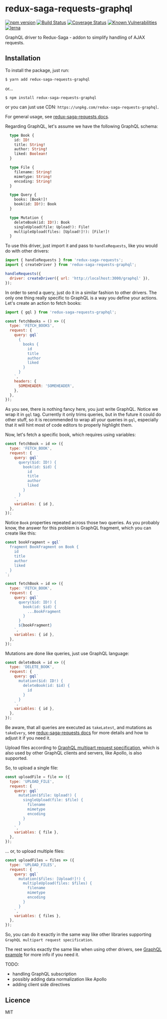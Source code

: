 # redux-saga-requests-graphql

[![npm version](https://badge.fury.io/js/redux-saga-requests-graphql.svg)](https://badge.fury.io/js/redux-saga-requests-graphql)
[![Build Status](https://travis-ci.org/klis87/redux-saga-requests.svg?branch=master)](https://travis-ci.org/klis87/redux-saga-requests)
[![Coverage Status](https://coveralls.io/repos/github/klis87/redux-saga-requests/badge.svg?branch=master)](https://coveralls.io/github/klis87/redux-saga-requests?branch=master)
[![Known Vulnerabilities](https://snyk.io/test/github/klis87/redux-saga-requests/badge.svg)](https://snyk.io/test/github/klis87/redux-saga-requests)
[![lerna](https://img.shields.io/badge/maintained%20with-lerna-cc00ff.svg)](https://lernajs.io/)

GraphQL driver to Redux-Saga - addon to simplify handling of AJAX requests.

## Installation

To install the package, just run:
```
$ yarn add redux-saga-requests-graphql
```
or...
```
$ npm install redux-saga-requests-graphql
```
or you can just use CDN: `https://unpkg.com/redux-saga-requests-graphql`.

For general usage, see [redux-saga-requests docs](https://github.com/klis87/redux-saga-requests).

Regarding GraphQL, let's assume we have the following GraphQL schema:
```graphql
  type Book {
    id: ID!
    title: String!
    author: String!
    liked: Boolean!
  }

  type File {
    filename: String!
    mimetype: String!
    encoding: String!
  }

  type Query {
    books: [Book!]!
    book(id: ID!): Book
  }

  type Mutation {
    deleteBook(id: ID!): Book
    singleUpload(file: Upload!): File!
    multipleUpload(files: [Upload!]!): [File!]!
  }
```

To use this driver, just import it and pass to `handleRequests`, like you would do
with other drivers:
```js
import { handleRequests } from 'redux-saga-requests';
import { createDriver } from 'redux-saga-requests-graphql';

handleRequests({
  driver: createDriver({ url: 'http://localhost:3000/graphql' }),
});
```

In order to send a query, just do it in a similar fashion to other drivers. The only
one thing really specific to GraphQL is a way you define your actions. Let's create an action
to fetch books:
```js
import { gql } from 'redux-saga-requests-graphql';

const fetchBooks = () => ({
  type: 'FETCH_BOOKS',
  request: {
    query: gql`
      {
        books {
          id
          title
          author
          liked
        }
      }
    `,
    headers: {
      SOMEHEADER: 'SOMEHEADER',
    },
  },
});
```
As you see, there is nothing fancy here, you just write GraphQL. Notice we wrap it in
`gql` tag. Currently it only trims queries, but in the future it could do other stuff,
so it is recommended to wrap all your queries in `gql`, especially that it will hint
most of code editors to properly highlight them.

Now, let's fetch a specific book, which requires using variables:
```js
const fetchBook = id => ({
  type: 'FETCH_BOOK',
  request: {
    query: gql`
      query($id: ID!) {
        book(id: $id) {
          id
          title
          author
          liked
        }
      }
    `,
    variables: { id },
  },
});
```

Notice `Book` properties repeated across those two queries. As you probably know,
the answer for this problem is GraphQL fragment, which you can create like this:
```js
const bookFragment = gql`
  fragment BookFragment on Book {
    id
    title
    author
    liked
  }
`;

const fetchBook = id => ({
  type: 'FETCH_BOOK',
  request: {
    query: gql`
      query($id: ID!) {
        book(id: $id) {
          ...BookFragment
        }
      }
      ${bookFragment}
    `,
    variables: { id },
  },
});
```

Mutations are done like queries, just use GraphQL language:
```js
const deleteBook = id => ({
  type: 'DELETE_BOOK',
  request: {
    query: gql`
      mutation($id: ID!) {
        deleteBook(id: $id) {
          id
        }
      }
    `,
    variables: { id },
  },
});
```

Be aware, that all queries are executed as `takeLatest`, and mutations as `takeEvery`,
see [redux-saga-requests docs](https://github.com/klis87/redux-saga-requests) for more details
and how to adjust it if you need it.

Upload files according to [GraphQL multipart request specification](https://github.com/jaydenseric/graphql-multipart-request-spec), which is also used by other
GraphQL clients and servers, like Apollo, is also supported.

So, to upload a single file:
```js
const uploadFile = file => ({
  type: 'UPLOAD_FILE',
  request: {
    query: gql`
      mutation($file: Upload!) {
        singleUpload(file: $file) {
          filename
          mimetype
          encoding
        }
      }
    `,
    variables: { file },
  },
});
```
... or, to upload multiple files:
```js
const uploadFiles = files => ({
  type: 'UPLOAD_FILES',
  request: {
    query: gql`
      mutation($files: [Upload!]!) {
        multipleUpload(files: $files) {
          filename
          mimetype
          encoding
        }
      }
    `,
    variables: { files },
  },
});
```
So, you can do it exactly in the same way like other libraries supporting
`GraphQL multipart request specification`.

The rest works exactly the same like when using other drivers, see
[GraphQL example](https://github.com/klis87/redux-saga-requests/tree/master/examples/graphql)
for more info if you need it.

TODO:
- handling GraphQL subscription
- possibly adding data normalization like Apollo
- adding client side directives

## Licence

MIT
